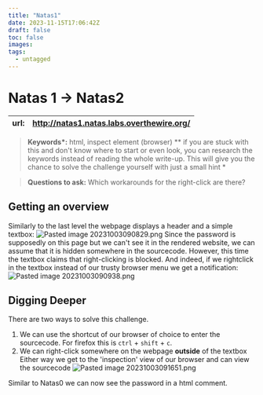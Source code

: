 ```yaml
---
title: "Natas1"
date: 2023-11-15T17:06:42Z
draft: false
toc: false
images:
tags: 
  - untagged
---
```

# Natas 1 -> Natas2

| url: | http://natas1.natas.labs.overthewire.org/|
| --- | -----|

> **Keywords\*:** html, inspect element (browser)
> *\*  if you are stuck with this and don't know where to start or even look, you can research the keywords instead of reading the whole write-up. This will give you the chance to solve the challenge yourself with just a small hint *

> **Questions to ask:**
> Which workarounds for the right-click are there?
## Getting an overview
Similarly to the last level the webpage displays a header and a simple textbox:
![Pasted image 20231003090829.png](/Pasted%20image%2020231003090829.png)
Since the password is supposedly on this page but we can't see it in the rendered website, we can assume that it is hidden somewhere in the sourcecode. 
However, this time the textbox claims that right-clicking is blocked. And indeed, if we rightclick in the textbox instead of our trusty browser menu we get a notification:
![Pasted image 20231003090938.png](/Pasted%20image%2020231003090938.png)

## Digging Deeper
There are two ways to solve this challenge. 
1. We can use the shortcut of our browser of choice to enter the sourcecode. For firefox this is `ctrl` + `shift` + `c`. 
2. We can right-click somewhere on the webpage **outside** of the textbox
Either way we get to the 'inspection' view of our browser and can view the sourcecode
![Pasted image 20231003091651.png](/Pasted%20image%2020231003091651.png)

Similar to Natas0 we can now see the password in a html comment.

